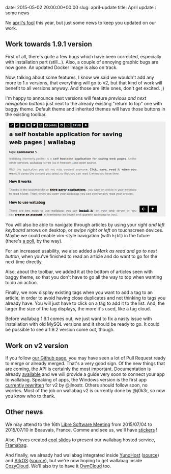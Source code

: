 date: 2015-05-02 20:00:00+00:00
slug: april-update
title: April update : some news

No [april's fool](https://www.wallabag.org/blog/2014/04/01/wallabag-integrates-facebook) this year, but just some news to keep you updated on our work. 

## Work towards 1.9.1 version

First of all, there's quite a few bugs which have been corrected, especially with installation part (still...). Also, a couple of annoying graphic bugs are now gone. An updated Docker image is also on track.

Now, talking about some features, I know we said we wouldn't add any more to 1.x versions, that everything will go to v2, but that kind of work will benefit to all versions anyway. And those are little ones, don't get excited. ;)

I'm happy to announce next versions will feature *previous and next navigation buttons* just next to the already existing "return to top" one with baggy theme. Default theme and inherited themes will have those buttons in the existing toolbar. 

![buttons](/images/wallabag_navigate_arrows.png)

You will also be able to navigate through articles by using your *right and left keyboard* arrows on desktop, or *swipe right or left* on touchscreen devices. Maybe we could enable vim-style navigation (with `hjkl`) in the future (there's [a poll](https://framadate.org/u6k7qlcmwvdr8df6), by the way).

For an increased usability, we also added a *Mark as read and go to next button*, when you've finished to read an article and do want to go for the next time directly.

Also, about the toolbar, we added it at the bottom of articles seen with baggy theme, so that you don't have to go all the way to top when wanting to do an action.

Finally, we now display existing tags when you want to add a tag to an article, in order to avoid having close duplicates and not thinking to tags you already have. You will just have to click on a tag to add it to the list. And, the larger the size of the tag displays, the more it's used, like a tag cloud.

Before wallabag 1.9.1 comes out, we just want to fix a nasty issue with installation with old MySQL versions and it should be ready to go. It could be possible to see a 1.9.2 version come out, though.

## Work on v2 version
If you follow [our Github page](https://github.com/wallabag/wallabag/), you may have seen a lot of Pull Request ready to merge or already merged. That's a very good sign. Of the new things that are coming, the API is certainly the most important. Documentation is already [available](http://v2.wallabag.org/api/doc/) and we will provide a guide very soon to connect your app to wallabag.
Speaking of apps, the Windows version is the first app [currently rewritten](https://github.com/wallabag/windows-app/commits/v2) for v2 by @jlnostr. Others should follow soon, no worries.
Most of the job on wallabag v2 is currently done by @j0k3r, so now you know who to thank.

## Other news
We may attend to the 16th [Libre Software Meeting](https://2015.rmll.info/?lang=en) from 2015/07/04 to 2015/07/10 in Beauvais, France. Comme and see us, we'll have [stickers](https://twitter.com/TcitWorld/status/544127704489275392/photo/1) !

Also, Pyves created [cool slides](https://framabag.org/cquoi/#/) to present our wallabag hosted service, [Framabag](https://framabag.org/).

And finally, we already had wallabag integrated inside [YunoHost](https://yunohost.org) ([source](https://github.com/abeudin/wallabag_ynh)) and [ArkOS](http://arkos.io/) ([source](https://github.com/cznweb/arkos-applications/tree/master/wallabag)), but we're now hoping to get wallabag inside [CozyCloud](http://cozy.io). We'll also try to have it [OwnCloud](https://owncloud.org/) too.
